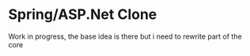 # Spring/ASP.Net Clone

Work in progress, the base idea is there but i need to rewrite part of the core
